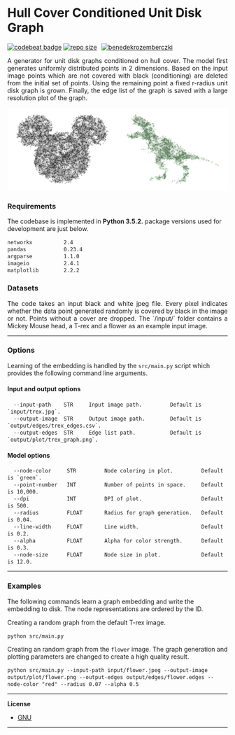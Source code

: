 Hull Cover Conditioned Unit Disk Graph
========================================
[![codebeat badge](https://codebeat.co/badges/5c57174d-d084-4e40-b056-cdeda1d5f807)](https://codebeat.co/projects/github-com-benedekrozemberczki-hullcoverconditionedunitdiskgraph-master) [![repo size](https://img.shields.io/github/repo-size/benedekrozemberczki/HullCoverConditionedUnitDiskGraph.svg)](https://github.com/benedekrozemberczki/HullCoverConditionedUnitDiskGraph/archive/master.zip)⠀[![benedekrozemberczki](https://img.shields.io/twitter/follow/benrozemberczki?style=social&logo=twitter)](https://twitter.com/intent/follow?screen_name=benrozemberczki)⠀

<p align="justify">
A generator for unit disk graphs conditioned on hull cover. The model first generates uniformly distributed points in 2 dimensions. Based on the input image points which are not covered with black (conditioning) are deleted from the initial set of points. Using the remaining point a fixed r-radius unit disk graph is grown. Finally, the edge list of the graph is saved with a large resolution plot of the graph.
  
</p>
<div style="text-align:center"><img src ="mi.jpg" ,width=720/></div>

### Requirements

The codebase is implemented in **Python 3.5.2.** package versions used for development are just below.
```
networkx          2.4
pandas            0.23.4
argparse          1.1.0
imageio           2.4.1
matplotlib        2.2.2
```
### Datasets
<p align="justify">
The code takes an input black and white jpeg file. Every pixel indicates whether the data point generated randomly is covered by black in the image or not. Points without a cover are dropped. The `/input/` folder contains a Mickey Mouse head, a T-rex and a flower as an example input image.
</p>


-------------------------------------------------------------


### Options

Learning of the embedding is handled by the `src/main.py` script which provides the following command line arguments.

#### Input and output options

```
  --input-path    STR     Input image path.         Default is `input/trex.jpg`.
  --output-image  STR     Output image path.        Default is `output/edges/trex_edges.csv`.
  --output-edges  STR     Edge list path.           Default is `output/plot/trex_graph.png`.
```

#### Model options

```
  --node-color     STR         Node coloring in plot.         Default is `green`. 
  --point-number   INT         Number of points in space.     Default is 10,000.
  --dpi            INT         DPI of plot.                   Default is 500.
  --radius         FLOAT       Radius for graph generation.   Default is 0.04.
  --line-width     FLOAT       Line width.                    Default is 0.2.
  --alpha          FLOAT       Alpha for color strength.      Default is 0.3.
  --node-size      FLOAT       Node size in plot.             Default is 12.0.  
```

--------------------------------------------------------------------------------


### Examples

The following commands learn a graph embedding and write the embedding to disk. The node representations are ordered by the ID.

Creating a random graph from the default T-rex image. 

```
python src/main.py
```

Creating an random graph from the `flower` image. The graph generation and plotting parameters are changed to create a high quality result.

```
python src/main.py --input-path input/flower.jpeg --output-image output/plot/flower.png --output-edges output/edges/flower.edges --node-color "red" --radius 0.07 --alpha 0.5
```
--------------------------------------------------------------------------------

**License**

- [GNU](https://github.com/benedekrozemberczki/HullCoverConditionedUnitDiskGraph/blob/master/LICENSE)

--------------------------------------------------------------------------------
